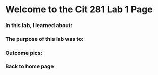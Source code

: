 # Welcome to the Cit 281 Lab 1 Page

### In this lab, I learned about:

### The purpose of this lab was to:

### Outcome pics: 

### **Back to home page**

